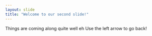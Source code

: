 ```yaml
---
layout: slide
title: "Welcome to our second slide!"
---
```

Things are coming along quite well eh
Use the left arrow to go back!
